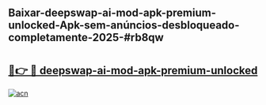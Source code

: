## Baixar-deepswap-ai-mod-apk-premium-unlocked-Apk-sem-anúncios-desbloqueado-completamente-2025-#rb8qw

# <h2><a href="https://ainizakaria.my?title=deepswap-ai-mod-apk-premium-unlocked&ref=22M">🔗👉 🔴 deepswap-ai-mod-apk-premium-unlocked</a></h2>

[![acn](https://github.com/user-attachments/assets/0f9c940e-d8b0-45ae-aac7-cd30a18b3e1c)](https://ainizakaria.my?title=deepswap-ai-mod-apk-premium-unlocked&ref=22M)

